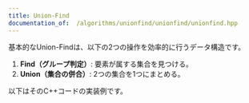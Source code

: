 ```yaml
---
title: Union-Find
documentation_of:  /algorithms/unionfind/unionfind/unionfind.hpp
---
```


基本的なUnion-Findは、以下の2つの操作を効率的に行うデータ構造です。

1. **Find（グループ判定）**: 要素が属する集合を見つける。
2. **Union（集合の併合）**: 2つの集合を1つにまとめる。

以下はそのC++コードの実装例です。

